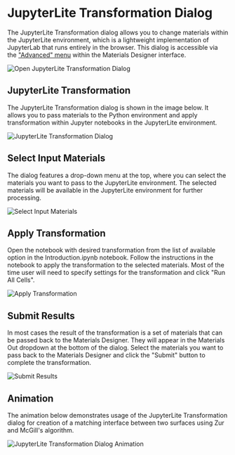 # JupyterLite Transformation Dialog

The JupyterLite Transformation dialog allows you to change materials within the JupyterLite environment, which is a lightweight implementation of JupyterLab that runs entirely in the browser. This dialog is accessible via the ["Advanced" menu](../advanced.md) within the Materials Designer interface.

<img src="/images/materials-designer/open-jupyterlite-dialog.png" alt="Open JupyterLite Transformation Dialog"/>

## JupyterLite Transformation

The JupyterLite Transformation dialog is shown in the image below. It allows you to pass materials to the Python environment and apply transformation within Jupyter notebooks in the JupyterLite environment.

<img src="/images/materials-designer/jupyterlite-transformation.png" alt="JupyterLite Transformation Dialog"/>

## Select Input Materials

The dialog features a drop-down menu at the top, where you can select the materials you want to pass to the JupyterLite environment. The selected materials will be available in the JupyterLite environment for further processing.

<img src="/images/materials-designer/jupyterlite-transformation-input-materials.png" alt="Select Input Materials"/>

## Apply Transformation

Open the notebook with desired transformation from the list of available option in the Introduction.ipynb notebook. Follow the instructions in the notebook to apply the transformation to the selected materials. Most of the time user will need to specify settings for the transformation and click "Run All Cells".

<img src="/images/materials-designer/jupyterlite-transformation-apply-transformation.png" alt="Apply Transformation"/>

## Submit Results

In most cases the result of the transformation is a set of materials that can be passed back to the Materials Designer. They will appear in the Materials Out dropdown at the bottom of the dialog. Select the materials you want to pass back to the Materials Designer and click the "Submit" button to complete the transformation.

<img src="/images/materials-designer/jupyterlite-transformation-submit-results.png" alt="Submit Results"/>

## Animation

The animation below demonstrates usage of the JupyterLite Transformation dialog for creation of a matching interface between two surfaces using Zur and McGill's algorithm.

<img src="/images/materials-designer/jupyterlite-session-dialog.gif" alt="JupyterLite Transformation Dialog Animation"/>
